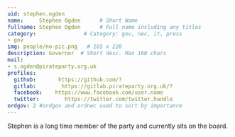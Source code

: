 ```yaml
---
uid: stephen.ogden
name:     Stephen Ogden      # Short Name
fullname: Stephen Ogden      # Full name including any titles
category:               # Category: gov, nec, it, press
- gov
img: people/no-pic.png   # 165 x 220
description: Governor  # Short desc. Max 160 chars
mail:
- s.ogden@pirateparty.org.uk
profiles:
  github:       https://github.com/?
  gitlab:        https://gitlab.pirateparty.org.uk/?
  facebook:    https://www.facebook.com/user.name
  twitter:        https://twitter.com/twitter.handle
ordgov: 2 #ordgov and ordnec used to sort by importance
---
```


Stephen is a long time member of the party and currently sits on the board.